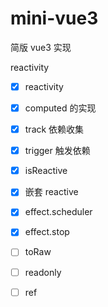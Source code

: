 # mini-vue3

简版 vue3 实现

reactivity

- [x] reactivity
- [x] computed 的实现
- [x] track 依赖收集
- [x] trigger 触发依赖
- [x] isReactive
- [x] 嵌套 reactive

- [x] effect.scheduler
- [x] effect.stop
- [ ] toRaw
- [ ] readonly
- [ ] ref
